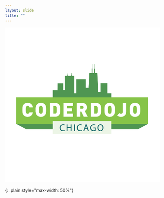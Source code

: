 ```yaml
---
layout: slide
title: ""
---
```


![Logo]

[Logo]: /assets/images/coderdojochi-logo.png
{: .plain style="max-width: 50%"}
